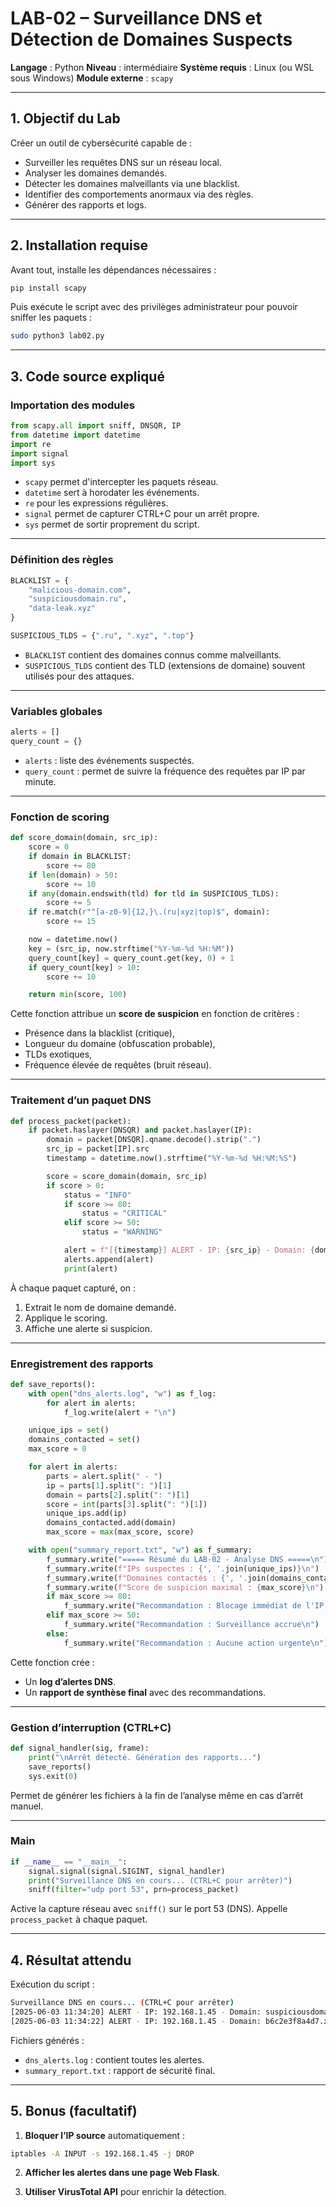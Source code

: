 # **LAB-02 – Surveillance DNS et Détection de Domaines Suspects**

**Langage** : Python
**Niveau** : intermédiaire
**Système requis** : Linux (ou WSL sous Windows)
**Module externe** : `scapy`

---

## 1. Objectif du Lab

Créer un outil de cybersécurité capable de :

* Surveiller les requêtes DNS sur un réseau local.
* Analyser les domaines demandés.
* Détecter les domaines malveillants via une blacklist.
* Identifier des comportements anormaux via des règles.
* Générer des rapports et logs.

---

## 2. Installation requise

Avant tout, installe les dépendances nécessaires :

```bash
pip install scapy
```

Puis exécute le script avec des privilèges administrateur pour pouvoir sniffer les paquets :

```bash
sudo python3 lab02.py
```

---

## 3. Code source expliqué

### Importation des modules

```python
from scapy.all import sniff, DNSQR, IP
from datetime import datetime
import re
import signal
import sys
```

* `scapy` permet d'intercepter les paquets réseau.
* `datetime` sert à horodater les événements.
* `re` pour les expressions régulières.
* `signal` permet de capturer CTRL+C pour un arrêt propre.
* `sys` permet de sortir proprement du script.

---

### Définition des règles

```python
BLACKLIST = {
    "malicious-domain.com",
    "suspiciousdomain.ru",
    "data-leak.xyz"
}

SUSPICIOUS_TLDS = {".ru", ".xyz", ".top"}
```

* `BLACKLIST` contient des domaines connus comme malveillants.
* `SUSPICIOUS_TLDS` contient des TLD (extensions de domaine) souvent utilisés pour des attaques.

---

### Variables globales

```python
alerts = []
query_count = {}
```

* `alerts` : liste des événements suspectés.
* `query_count` : permet de suivre la fréquence des requêtes par IP par minute.

---

### Fonction de scoring

```python
def score_domain(domain, src_ip):
    score = 0
    if domain in BLACKLIST:
        score += 80
    if len(domain) > 50:
        score += 10
    if any(domain.endswith(tld) for tld in SUSPICIOUS_TLDS):
        score += 5
    if re.match(r"^[a-z0-9]{12,}\.(ru|xyz|top)$", domain):
        score += 15

    now = datetime.now()
    key = (src_ip, now.strftime("%Y-%m-%d %H:%M"))
    query_count[key] = query_count.get(key, 0) + 1
    if query_count[key] > 10:
        score += 10

    return min(score, 100)
```

Cette fonction attribue un **score de suspicion** en fonction de critères :

* Présence dans la blacklist (critique),
* Longueur du domaine (obfuscation probable),
* TLDs exotiques,
* Fréquence élevée de requêtes (bruit réseau).

---

###  Traitement d’un paquet DNS

```python
def process_packet(packet):
    if packet.haslayer(DNSQR) and packet.haslayer(IP):
        domain = packet[DNSQR].qname.decode().strip(".")
        src_ip = packet[IP].src
        timestamp = datetime.now().strftime("%Y-%m-%d %H:%M:%S")

        score = score_domain(domain, src_ip)
        if score > 0:
            status = "INFO"
            if score >= 80:
                status = "CRITICAL"
            elif score >= 50:
                status = "WARNING"

            alert = f"[{timestamp}] ALERT - IP: {src_ip} - Domain: {domain} - Score: {score} - Status: {status}"
            alerts.append(alert)
            print(alert)
```

À chaque paquet capturé, on :

1. Extrait le nom de domaine demandé.
2. Applique le scoring.
3. Affiche une alerte si suspicion.

---

### Enregistrement des rapports

```python
def save_reports():
    with open("dns_alerts.log", "w") as f_log:
        for alert in alerts:
            f_log.write(alert + "\n")

    unique_ips = set()
    domains_contacted = set()
    max_score = 0

    for alert in alerts:
        parts = alert.split(" - ")
        ip = parts[1].split(": ")[1]
        domain = parts[2].split(": ")[1]
        score = int(parts[3].split(": ")[1])
        unique_ips.add(ip)
        domains_contacted.add(domain)
        max_score = max(max_score, score)

    with open("summary_report.txt", "w") as f_summary:
        f_summary.write("===== Résumé du LAB-02 - Analyse DNS =====\n")
        f_summary.write(f"IPs suspectes : {', '.join(unique_ips)}\n")
        f_summary.write(f"Domaines contactés : {', '.join(domains_contacted)}\n")
        f_summary.write(f"Score de suspicion maximal : {max_score}\n")
        if max_score >= 80:
            f_summary.write("Recommandation : Blocage immédiat de l'IP source\n")
        elif max_score >= 50:
            f_summary.write("Recommandation : Surveillance accrue\n")
        else:
            f_summary.write("Recommandation : Aucune action urgente\n")
```

Cette fonction crée :

* Un **log d’alertes DNS**.
* Un **rapport de synthèse final** avec des recommandations.

---

### Gestion d’interruption (CTRL+C)

```python
def signal_handler(sig, frame):
    print("\nArrêt détecté. Génération des rapports...")
    save_reports()
    sys.exit(0)
```

Permet de générer les fichiers à la fin de l’analyse même en cas d’arrêt manuel.

---

### Main

```python
if __name__ == "__main__":
    signal.signal(signal.SIGINT, signal_handler)
    print("Surveillance DNS en cours... (CTRL+C pour arrêter)")
    sniff(filter="udp port 53", prn=process_packet)
```

Active la capture réseau avec `sniff()` sur le port 53 (DNS). Appelle `process_packet` à chaque paquet.

---

## 4. Résultat attendu

Exécution du script :

```bash
Surveillance DNS en cours... (CTRL+C pour arrêter)
[2025-06-03 11:34:20] ALERT - IP: 192.168.1.45 - Domain: suspiciousdomain.ru - Score: 85 - Status: CRITICAL
[2025-06-03 11:34:22] ALERT - IP: 192.168.1.45 - Domain: b6c2e3f8a4d7.xyz - Score: 70 - Status: WARNING
```

Fichiers générés :

* `dns_alerts.log` : contient toutes les alertes.
* `summary_report.txt` : rapport de sécurité final.

---

## 5. Bonus (facultatif)

1. **Bloquer l’IP source** automatiquement :

```bash
iptables -A INPUT -s 192.168.1.45 -j DROP
```

2. **Afficher les alertes dans une page Web Flask**.

3. **Utiliser VirusTotal API** pour enrichir la détection.

